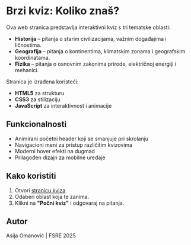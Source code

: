 # Brzi kviz: Koliko znaš?

Ova web stranica predstavlja interaktivni kviz s tri tematske oblasti:
- **Historija** – pitanja o starim civilizacijama, važnim događajima i ličnostima.
- **Geografija** – pitanja o kontinentima, klimatskim zonama i geografskim koordinatama.
- **Fizika** – pitanja o osnovnim zakonima prirode, električnoj energiji i mehanici.

Stranica je izrađena koristeći:
- **HTML5** za strukturu
- **CSS3** za stilizaciju
- **JavaScript** za interaktivnost i animacije

## Funkcionalnosti
- Animirani početni header koji se smanjuje pri skrolanju
- Navigacioni meni za pristup različitim kvizovima
- Moderni hover efekti na dugmad
- Prilagođen dizajn za mobilne uređaje

## Kako koristiti
1. Otvori [stranicu kviza](https://tvoje-korisnicko-ime.github.io/moj-projekat/).
2. Odaberi oblast koja te zanima.
3. Klikni na **"Počni kviz"** i odgovaraj na pitanja.

## Autor
Asija Omanović | FSRE 2025
